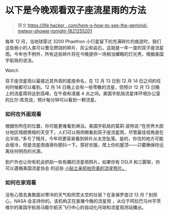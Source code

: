 # 以下是今晚观看双子座流星雨的方法

> 原文:[https://life hacker . com/here-s-how-to-see-the-geminid-meteor-shower-tonight-1821255201](https://lifehacker.com/here-s-how-to-see-the-geminid-meteor-shower-tonight-1821255201)

每年 12 月，当地球穿过 3200 Phaethon 小行星留下的充满碎片的痕迹时，我们这些弱小的人类可以瞥见燃烧的碎片、灰尘和岩石，这就是一年一度的双子座流星雨。今年也不例外，所有这些碎片将在今晚提供一场相当耀眼的灯光秀，根据美国宇航局的说法。

Watch

双子座流星雨以最接近其外观的星座命名，在 12 月 13 日到 12 月 14 日之间的任何时候都可以看到。12 月 14 日晚上会有一些零散的流星，但预计 12 月 13 日晚上的流星雨将达到高峰，在午夜和凌晨 4 点之间。美国宇航局流星体环境办公室的比尔·库克说，预计每分钟可以看到一颗流星。

### **如何在外面观看**

根据你所在的位置，你可能更难看到淋浴。美国宇航局的莫莉·波特说:“在世界大部分地区晴朗黑暗的天空下，人们可以用肉眼看到双子座流星雨，尽管最佳视角是在北半球。”多亏了残月，今年将更容易看到碎片从太空坠落。是的，你住的地方可能会很冷，但是流星雨值得你颤抖一下。穿好衣服，爬上你的屋顶——只要确保你远离任何明亮的光源。

到户外也让你有机会抓拍一些有趣的流星雨照片。如果你有 DSLR 和三脚架，你可以遵循美国流星协会 的这些 [小贴士来抓拍完美的流星照片。](https://www.amsmeteors.org/meteor-showers/how-to-photograph-meteors-with-a-dslr/)

### **如何在家观看**

没有心情去勇敢面对寒冷的天气和欣赏太空的壮丽？在圣保罗度过 12 月？别担心，NASA 会支持你的。该机构正在直播今晚的流星雨 ，从位于阿拉巴马州亨茨维尔的美国宇航局马歇尔航天飞行中心的自动化月球和流星观测站播出。